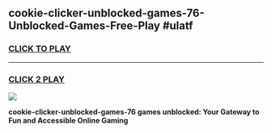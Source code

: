 
## cookie-clicker-unblocked-games-76-Unblocked-Games-Free-Play #ulatf
<h3>
<a href="https://us.freeplayer.one?title=cookie-clicker-unblocked-games-76&ref=9M">CLICK TO PLAY</a></h3>
<hr>

<h3>
<a href="https://us.freeplayer.one?title=cookie-clicker-unblocked-games-76&ref=9M">CLICK 2 PLAY</a>
  
</h3>

<a href="https://us.freeplayer.one?title=cookie-clicker-unblocked-games-76&ref=9M"><img src="https://clearcache.store/games.png"></a>


**cookie-clicker-unblocked-games-76 games unblocked: Your Gateway to Fun and Accessible Online Gaming**
